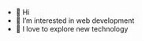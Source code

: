 - 👋 Hi
- 👀 I’m interested in web development
- 💞️ I love to explore new technology

<!---
ajtech97/ajtech97 is a ✨ special ✨ repository because its `README.md` (this file) appears on your GitHub profile.
You can click the Preview link to take a look at your changes.
--->
